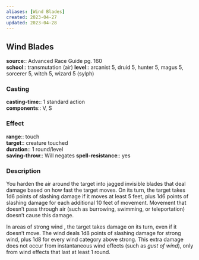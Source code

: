 ```yaml
---
aliases: [Wind Blades]
created: 2023-04-27
updated: 2023-04-28
---
```


## Wind Blades

**source**:: Advanced Race Guide pg. 160  
**school**:: transmutation (air)
**level**:: arcanist 5, druid 5, hunter 5, magus 5, sorcerer 5, witch 5, wizard 5 (sylph)

### Casting

**casting-time**:: 1 standard action  
**components**:: V, S

### Effect

**range**:: touch  
**target**:: creature touched  
**duration**:: 1 round/level  
**saving-throw**:: Will negates
**spell-resistance**:: yes

### Description

You harden the air around the target into jagged invisible blades that deal damage based on how fast the target moves. On its turn, the target takes 1d6 points of slashing damage if it moves at least 5 feet, plus 1d6 points of slashing damage for each additional 10 feet of movement. Movement that doesn’t pass through air (such as burrowing, swimming, or teleportation) doesn’t cause this damage.  
  
In areas of strong wind , the target takes damage on its turn, even if it doesn’t move. The wind deals 1d8 points of slashing damage for strong wind, plus 1d8 for every wind category above strong. This extra damage does not occur from instantaneous wind effects (such as *gust of wind*), only from wind effects that last at least 1 round.

